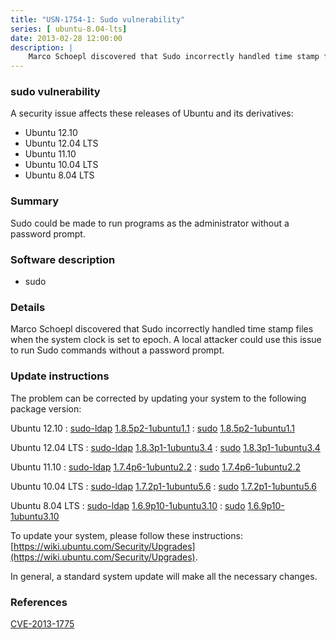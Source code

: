 ```yaml
---
title: "USN-1754-1: Sudo vulnerability"
series: [ ubuntu-8.04-lts]
date: 2013-02-28 12:00:00
description: |
    Marco Schoepl discovered that Sudo incorrectly handled time stamp files when the system clock is set to epoch. A local attacker could use this issue to run Sudo commands without a password prompt. 
--- 
```

 
 


### sudo vulnerability

A security issue affects these releases of Ubuntu and its derivatives:

* Ubuntu 12.10
* Ubuntu 12.04 LTS
* Ubuntu 11.10
* Ubuntu 10.04 LTS
* Ubuntu 8.04 LTS

### Summary

Sudo could be made to run programs as the administrator without a password prompt.

### Software description

* sudo 

### Details

Marco Schoepl discovered that Sudo incorrectly handled time stamp files when the system clock is set to epoch. A local attacker could use this issue to run Sudo commands without a password prompt. 

### Update instructions

The problem can be corrected by updating your system to the following package version:

Ubuntu 12.10
 : [sudo-ldap](https://launchpad.net/ubuntu/+source/sudo) <span> [1.8.5p2-1ubuntu1.1](https://launchpad.net/ubuntu/+source/sudo/1.8.5p2-1ubuntu1.1) </span> 
 : [sudo](https://launchpad.net/ubuntu/+source/sudo) <span> [1.8.5p2-1ubuntu1.1](https://launchpad.net/ubuntu/+source/sudo/1.8.5p2-1ubuntu1.1) </span> 

Ubuntu 12.04 LTS
 : [sudo-ldap](https://launchpad.net/ubuntu/+source/sudo) <span> [1.8.3p1-1ubuntu3.4](https://launchpad.net/ubuntu/+source/sudo/1.8.3p1-1ubuntu3.4) </span> 
 : [sudo](https://launchpad.net/ubuntu/+source/sudo) <span> [1.8.3p1-1ubuntu3.4](https://launchpad.net/ubuntu/+source/sudo/1.8.3p1-1ubuntu3.4) </span> 

Ubuntu 11.10
 : [sudo-ldap](https://launchpad.net/ubuntu/+source/sudo) <span> [1.7.4p6-1ubuntu2.2](https://launchpad.net/ubuntu/+source/sudo/1.7.4p6-1ubuntu2.2) </span> 
 : [sudo](https://launchpad.net/ubuntu/+source/sudo) <span> [1.7.4p6-1ubuntu2.2](https://launchpad.net/ubuntu/+source/sudo/1.7.4p6-1ubuntu2.2) </span> 

Ubuntu 10.04 LTS
 : [sudo-ldap](https://launchpad.net/ubuntu/+source/sudo) <span> [1.7.2p1-1ubuntu5.6](https://launchpad.net/ubuntu/+source/sudo/1.7.2p1-1ubuntu5.6) </span> 
 : [sudo](https://launchpad.net/ubuntu/+source/sudo) <span> [1.7.2p1-1ubuntu5.6](https://launchpad.net/ubuntu/+source/sudo/1.7.2p1-1ubuntu5.6) </span> 

Ubuntu 8.04 LTS
 : [sudo-ldap](https://launchpad.net/ubuntu/+source/sudo) <span> [1.6.9p10-1ubuntu3.10](https://launchpad.net/ubuntu/+source/sudo/1.6.9p10-1ubuntu3.10) </span> 
 : [sudo](https://launchpad.net/ubuntu/+source/sudo) <span> [1.6.9p10-1ubuntu3.10](https://launchpad.net/ubuntu/+source/sudo/1.6.9p10-1ubuntu3.10) </span> 

To update your system, please follow these instructions: [https://wiki.ubuntu.com/Security/Upgrades](https://wiki.ubuntu.com/Security/Upgrades).

In general, a standard system update will make all the necessary changes. 

### References

 
 [CVE-2013-1775](http://people.ubuntu.com/~ubuntu-security/cve/CVE-2013-1775)
 

